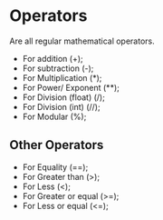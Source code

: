 # Operators
Are all regular mathematical operators.

- For addition (+);
- For subtraction (-);
- For Multiplication (*);
- For Power/ Exponent (**);
- For Division (float) (/);
- For Division (int) (//);
- For Modular (%);

## Other Operators
- For Equality (==);
- For Greater than (>);
- For Less (<);
- For Greater or equal (>=);
- For Less or equal (<=);